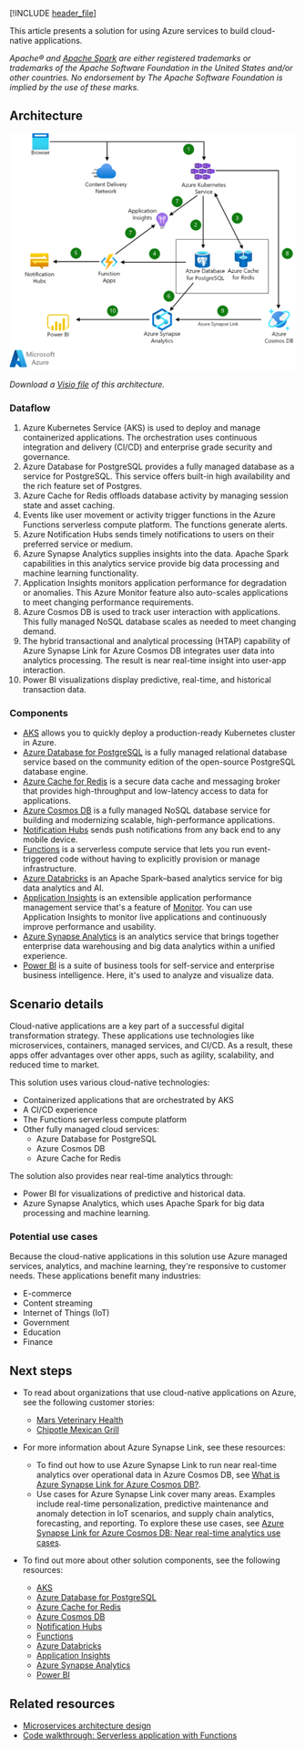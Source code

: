 [!INCLUDE [header_file](../../../includes/sol-idea-header.md)]

This article presents a solution for using Azure services to build cloud-native applications.

*Apache® and [Apache Spark](https://spark.apache.org) are either registered trademarks or trademarks of the Apache Software Foundation in the United States and/or other countries. No endorsement by The Apache Software Foundation is implied by the use of these marks.*

## Architecture

![Diagram that shows cloud-native application data flow between Azure Cosmos DB, Azure Database for PostgreSQL, and Azure Cache for Redis.](../media/cloud-native-apps.png)

*Download a [Visio file](https://arch-center.azureedge.net/cloud-native-apps.vsdx) of this architecture.*

### Dataflow

1. Azure Kubernetes Service (AKS) is used to deploy and manage containerized applications. The orchestration uses continuous integration and delivery (CI/CD) and enterprise grade security and governance.
1. Azure Database for PostgreSQL provides a fully managed database as a service for PostgreSQL. This service offers built-in high availability and the rich feature set of Postgres.
1. Azure Cache for Redis offloads database activity by managing session state and asset caching.
1. Events like user movement or activity trigger functions in the Azure Functions serverless compute platform. The functions generate alerts.
1. Azure Notification Hubs sends timely notifications to users on their preferred service or medium.
1. Azure Synapse Analytics supplies insights into the data. Apache Spark capabilities in this analytics service provide big data processing and machine learning functionality.
1. Application Insights monitors application performance for degradation or anomalies. This Azure Monitor feature also auto-scales applications to meet changing performance requirements.
1. Azure Cosmos DB is used to track user interaction with applications. This fully managed NoSQL database scales as needed to meet changing demand.
1. The hybrid transactional and analytical processing (HTAP) capability of Azure Synapse Link for Azure Cosmos DB integrates user data into analytics processing. The result is near real-time insight into user-app interaction.
1. Power BI visualizations display predictive, real-time, and historical transaction data.

### Components

- [AKS](https://azure.microsoft.com/products/kubernetes-service) allows you to quickly deploy a production-ready Kubernetes cluster in Azure.
- [Azure Database for PostgreSQL](https://azure.microsoft.com/products/postgresql) is a fully managed relational database service based on the community edition of the open-source PostgreSQL database engine.
- [Azure Cache for Redis](https://azure.microsoft.com/products/cache) is a secure data cache and messaging broker that provides high-throughput and low-latency access to data for applications.
- [Azure Cosmos DB](https://azure.microsoft.com/products/cosmos-db) is a fully managed NoSQL database service for building and modernizing scalable, high-performance applications.
- [Notification Hubs](https://azure.microsoft.com/products/notification-hubs) sends push notifications from any back end to any mobile device.
- [Functions](https://azure.microsoft.com/products/functions) is a serverless compute service that lets you run event-triggered code without having to explicitly provision or manage infrastructure.
- [Azure Databricks](https://azure.microsoft.com/products/databricks) is an Apache Spark–based analytics service for big data analytics and AI.
- [Application Insights](https://azuremarketplace.microsoft.com/marketplace/apps/Microsoft.AppInsights) is an extensible application performance management service that's a feature of [Monitor](https://azure.microsoft.com/products/monitor). You can use Application Insights to monitor live applications and continuously improve performance and usability.
- [Azure Synapse Analytics](https://azure.microsoft.com/products/synapse-analytics) is an analytics service that brings together enterprise data warehousing and big data analytics within a unified experience.
- [Power BI](https://powerbi.microsoft.com) is a suite of business tools for self-service and enterprise business intelligence. Here, it's used to analyze and visualize data.

## Scenario details

Cloud-native applications are a key part of a successful digital transformation strategy. These applications use technologies like microservices, containers, managed services, and CI/CD. As a result, these apps offer advantages over other apps, such as agility, scalability, and reduced time to market.

This solution uses various cloud-native technologies:

- Containerized applications that are orchestrated by AKS
- A CI/CD experience
- The Functions serverless compute platform
- Other fully managed cloud services:
  - Azure Database for PostgreSQL
  - Azure Cosmos DB
  - Azure Cache for Redis

The solution also provides near real-time analytics through:

- Power BI for visualizations of predictive and historical data.
- Azure Synapse Analytics, which uses Apache Spark for big data processing and machine learning.

### Potential use cases

Because the cloud-native applications in this solution use Azure managed services, analytics, and machine learning, they're responsive to customer needs. These applications benefit many industries:

- E-commerce
- Content streaming
- Internet of Things (IoT)
- Government
- Education
- Finance

## Next steps

- To read about organizations that use cloud-native applications on Azure, see the following customer stories:
  - [Mars Veterinary Health](https://customers.microsoft.com/story/815549-pet-care-leader-turns-monolith-app-into-a-global-distributed-solution-on-azure)
  - [Chipotle Mexican Grill](https://customers.microsoft.com/story/787157-chipotle-retailers-azure)

- For more information about Azure Synapse Link, see these resources:
  - To find out how to use Azure Synapse Link to run near real-time analytics over operational data in Azure Cosmos DB, see [What is Azure Synapse Link for Azure Cosmos DB?](/azure/cosmos-db/synapse-link).
  - Use cases for Azure Synapse Link cover many areas. Examples include real-time personalization, predictive maintenance and anomaly detection in IoT scenarios, and supply chain analytics, forecasting, and reporting. To explore these use cases, see [Azure Synapse Link for Azure Cosmos DB: Near real-time analytics use cases](/azure/cosmos-db/synapse-link-use-cases).

- To find out more about other solution components, see the following resources:

  - [AKS](/azure/aks/intro-kubernetes)
  - [Azure Database for PostgreSQL](/azure/postgresql/overview)
  - [Azure Cache for Redis](/azure/azure-cache-for-redis/cache-overview)
  - [Azure Cosmos DB](/azure/cosmos-db/introduction)
  - [Notification Hubs](/azure/notification-hubs/notification-hubs-push-notification-overview)
  - [Functions](/azure/azure-functions/functions-overview)
  - [Azure Databricks](/azure/databricks/scenarios/what-is-azure-databricks)
  - [Application Insights](/azure/azure-monitor/app/app-insights-overview)
  - [Azure Synapse Analytics](/azure/synapse-analytics/sql-data-warehouse/sql-data-warehouse-overview-what-is)
  - [Power BI](/power-bi/fundamentals/power-bi-overview)

## Related resources

- [Microservices architecture design](../../microservices/index.yml)
- [Code walkthrough: Serverless application with Functions](../../serverless/code.yml)

